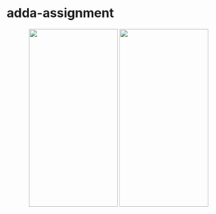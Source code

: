 # adda-assignment



<p align="center">
  
  
  
   
  
  <img src="" width="200" height="400" />
  
  <img src="" width="200" height="400" />
</p>
